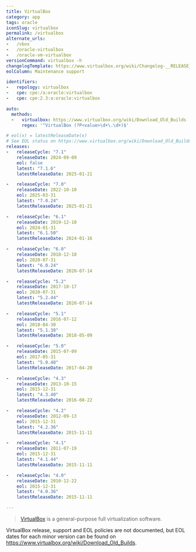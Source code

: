 ```yaml
---
title: VirtualBox
category: app
tags: oracle
iconSlug: virtualbox
permalink: /virtualbox
alternate_urls:
-   /vbox
-   /oracle-virtualbox
-   /oracle-vm-virtualbox
versionCommand: virtualbox -h
changelogTemplate: https://www.virtualbox.org/wiki/Changelog-__RELEASE_CYCLE__
eolColumn: Maintenance support

identifiers:
-   repology: virtualbox
-   cpe: cpe:/a:oracle:virtualbox
-   cpe: cpe:2.3:a:oracle:virtualbox

auto:
  methods:
  -   virtualbox: https://www.virtualbox.org/wiki/Download_Old_Builds
      regex: '^VirtualBox (?P<value>\d+\.\d+)$'

# eol(x) = latestReleaseDate(x)
# See EOL status on https://www.virtualbox.org/wiki/Download_Old_Builds.
releases:
-   releaseCycle: "7.1"
    releaseDate: 2024-09-09
    eol: false
    latest: "7.1.6"
    latestReleaseDate: 2025-01-21

-   releaseCycle: "7.0"
    releaseDate: 2022-10-10
    eol: 2025-03-31
    latest: "7.0.24"
    latestReleaseDate: 2025-01-21

-   releaseCycle: "6.1"
    releaseDate: 2019-12-10
    eol: 2024-01-31
    latest: "6.1.50"
    latestReleaseDate: 2024-01-16

-   releaseCycle: "6.0"
    releaseDate: 2018-12-18
    eol: 2020-07-31
    latest: "6.0.24"
    latestReleaseDate: 2020-07-14

-   releaseCycle: "5.2"
    releaseDate: 2017-10-17
    eol: 2020-07-31
    latest: "5.2.44"
    latestReleaseDate: 2020-07-14

-   releaseCycle: "5.1"
    releaseDate: 2016-07-12
    eol: 2018-04-30
    latest: "5.1.38"
    latestReleaseDate: 2018-05-09

-   releaseCycle: "5.0"
    releaseDate: 2015-07-09
    eol: 2017-05-31
    latest: "5.0.40"
    latestReleaseDate: 2017-04-28

-   releaseCycle: "4.3"
    releaseDate: 2013-10-15
    eol: 2015-12-31
    latest: "4.3.40"
    latestReleaseDate: 2016-08-22

-   releaseCycle: "4.2"
    releaseDate: 2012-09-13
    eol: 2015-12-31
    latest: "4.2.36"
    latestReleaseDate: 2015-11-11

-   releaseCycle: "4.1"
    releaseDate: 2011-07-19
    eol: 2015-12-31
    latest: "4.1.44"
    latestReleaseDate: 2015-11-11

-   releaseCycle: "4.0"
    releaseDate: 2010-12-22
    eol: 2015-12-31
    latest: "4.0.36"
    latestReleaseDate: 2015-11-11

---
```


> [VirtualBox](https://www.virtualbox.org/) is a general-purpose full virtualization software.

VirtualBox release, support and EOL policies are not documented, but EOL dates for each minor version can be found on <https://www.virtualbox.org/wiki/Download_Old_Builds>.
